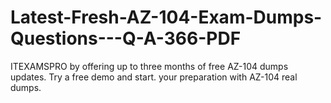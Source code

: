 # Latest-Fresh-AZ-104-Exam-Dumps-Questions---Q-A-366-PDF
ITEXAMSPRO by offering up to three months of free AZ-104 dumps updates. Try a free demo and start. your preparation with AZ-104 real dumps.
